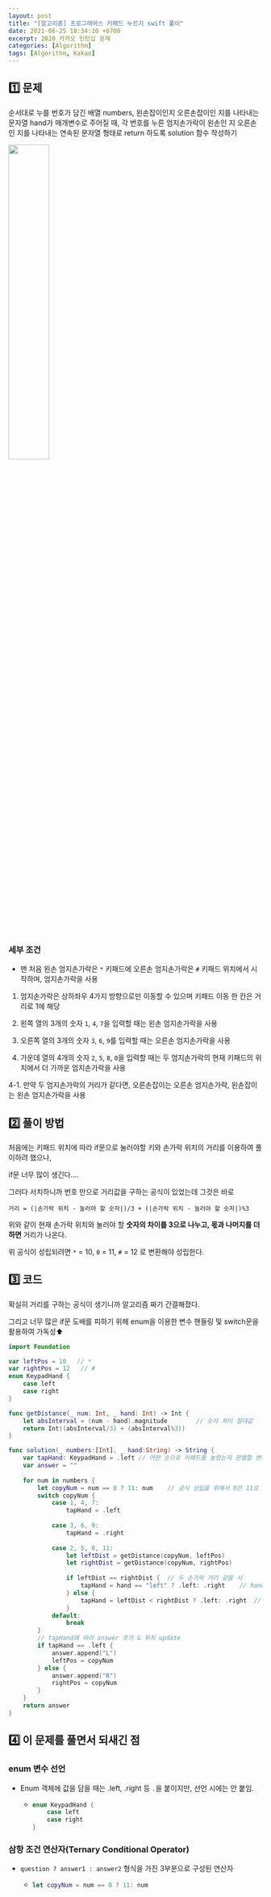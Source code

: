 ```yaml
---
layout: post
title: "[알고리즘] 프로그래머스 키패드 누르기 swift 풀이"
date: 2021-06-25 18:34:10 +0700
excerpt: 2020 카카오 인턴십 문제
categories: [Algorithm]
tags: [Algorithm, Kakao]
---
```


## 1️⃣ 문제

순서대로 누를 번호가 담긴 배열 numbers, 왼손잡이인지 오른손잡이인 지를 나타내는 문자열 hand가 매개변수로 주어질 때, 각 번호를 누른 엄지손가락이 왼손인 지 오른손인 지를 나타내는 연속된 문자열 형태로 return 하도록 solution 함수 작성하기

<img width="40%" src="https://grepp-programmers.s3.ap-northeast-2.amazonaws.com/files/production/4b69a271-5f4a-4bf4-9ebf-6ebed5a02d8d/kakao_phone1.png">

### 세부 조건

- 맨 처음 왼손 엄지손가락은 `*` 키패드에 오른손 엄지손가락은 `#` 키패드 위치에서 시작하며, 엄지손가락을 사용

1. 엄지손가락은 상하좌우 4가지 방향으로만 이동할 수 있으며 키패드 이동 한 칸은 거리로 1에 해당

2.  왼쪽 열의 3개의 숫자 `1`, `4`, `7`을 입력할 때는 왼손 엄지손가락을 사용

3.  오른쪽 열의 3개의 숫자 `3`, `6`, `9`를 입력할 때는 오른손 엄지손가락을 사용

4.  가운데 열의 4개의 숫자 `2`, `5`, `8`, `0`을 입력할 때는 두 엄지손가락의 현재 키패드의 위치에서 더 가까운 엄지손가락을 사용

   4-1. 만약 두 엄지손가락의 거리가 같다면, 오른손잡이는 오른손 엄지손가락, 왼손잡이는 왼손 엄지손가락을 사용

## 2️⃣ 풀이 방법

처음에는 키패드 위치에 따라 if문으로 눌러야할 키와 손가락 위치의 거리를 이용하여 풀이하려 했으나,

if문 너무 많이 생긴다....

그러다 서치하니까 번호 만으로 거리값을 구하는 공식이 있었는데 그것은 바로

```
거리 = (|손가락 위치 - 눌러야 할 숫자|)/3 + (|손가락 위치 - 눌러야 할 숫자|)%3
```

위와 같이 현재 손가락 위치와 눌러야 할 **숫자의 차이를 3으로 나누고, 몫과 나머지를 더하면** 거리가 나온다.

위 공식이 성립되려면 `*` = 10, `0` = 11, `#` = 12 로 변환해야 성립한다.

## 3️⃣ 코드

확실히 거리를 구하는 공식이 생기니까 알고리즘 짜기 간결해졌다.

그리고 너무 많은 if문 도배를 피하기 위해 enum을 이용한 변수 핸들링 및 switch문을 활용하여 가독성⬆️

``` swift
import Foundation

var leftPos = 10   // *
var rightPos = 12   // #
enum KeypadHand {       
    case left
    case right
}

func getDistance(_ num: Int, _ hand: Int) -> Int {
    let absInterval = (num - hand).magnitude        // 숫자 차이 절대값
    return Int((absInterval/3) + (absInterval%3))
}

func solution(_ numbers:[Int], _ hand:String) -> String {
    var tapHand: KeypadHand = .left // 어떤 손으로 키패드를 눌렀는지 판별할 변수
    var answer = ""
    
    for num in numbers {
        let copyNum = num == 0 ? 11: num    // 공식 성립을 위해서 0은 11로 계산한다.
        switch copyNum {
            case 1, 4, 7:
                tapHand = .left
            
            case 3, 6, 9:
                tapHand = .right
            
            case 2, 5, 8, 11:
                let leftDist = getDistance(copyNum, leftPos)
                let rightDist = getDistance(copyNum, rightPos)
        
                if leftDist == rightDist {  // 두 손가락 거리 같을 시
                    tapHand = hand == "left" ? .left: .right    // hand에 따라 키패드를 누를 손가락 선택
                } else {
                    tapHand = leftDist < rightDist ? .left: .right  // 거리가 작은 손으로 키패드 누름
                }
            default:
                break
        }
        // tapHand에 따라 answer 추가 & 위치 update
        if tapHand == .left {
            answer.append("L")
            leftPos = copyNum
        } else {
            answer.append("R")
            rightPos = copyNum
        }
    }
    return answer
}
```



## 4️⃣ 이 문제를 풀면서 되새긴 점

### enum 변수 선언

- Enum 객체에 값을 담을 때는 .left, .right 등 `.`을 붙이지만, 선언 시에는 안 붙임.

  - ``` swift
    enum KeypadHand {       
        case left
        case right
    }
    ```


### 삼항 조건 연산자(Ternary Conditional Operator)

- `question ? answer1 : answer2` 형식을 가진 3부분으로 구성된 연산자

  - ``` swift
    let copyNum = num == 0 ? 11: num
    ```
